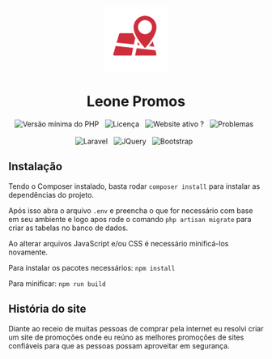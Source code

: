 <div align="center">
    <img src="https://raw.githubusercontent.com/leonetecbr/leone-promos/main/public/img/128.png" alt="Leone Promos">
    <h1>Leone Promos</h1>
    <img src="https://img.shields.io/badge/PHP->=8.0.2-green.svg" alt="Versão mínima do PHP"/>&nbsp;&nbsp;
    <img src="https://img.shields.io/github/license/leonetecbr/leone-promos.svg" alt="Licença"/>&nbsp;&nbsp;
    <img src="https://img.shields.io/website-up-down-green-red/https/ofertas.leone.tec.br.svg" alt="Website ativo ?"/>&nbsp;&nbsp;
    <img src="https://img.shields.io/github/issues/leonetecbr/leone-promos.svg" alt="Problemas"/>&nbsp;&nbsp;
    <br><br>
    <img src="https://img.shields.io/badge/Laravel-FF2D20?style=for-the-badge&logo=laravel&logoColor=white" alt="Laravel"/>&nbsp;&nbsp;
    <img src="https://img.shields.io/badge/jQuery-0769AD?style=for-the-badge&logo=jquery&logoColor=white" alt="JQuery"/>&nbsp;&nbsp;
    <img src="https://img.shields.io/badge/Bootstrap-563D7C?style=for-the-badge&logo=bootstrap&logoColor=white" alt="Bootstrap"/>&nbsp;&nbsp;
</div>

## Instalação

Tendo o Composer instalado, basta rodar `composer install` para instalar as dependências do projeto.

Após isso abra o arquivo ```.env``` e preencha o que for necessário com base em seu ambiente e logo apos rode o comando
`php artisan migrate` para criar as tabelas no banco de dados.

Ao alterar arquivos JavaScript e/ou CSS é necessário minificá-los novamente.

Para instalar os pacotes necessários: `npm install`

Para minificar: `npm run build`

## História do site

Diante ao receio de muitas pessoas de comprar pela internet eu resolvi criar um site de promoções onde eu reúno as
melhores promoções de sites confiáveis para que as pessoas possam aproveitar em segurança.
